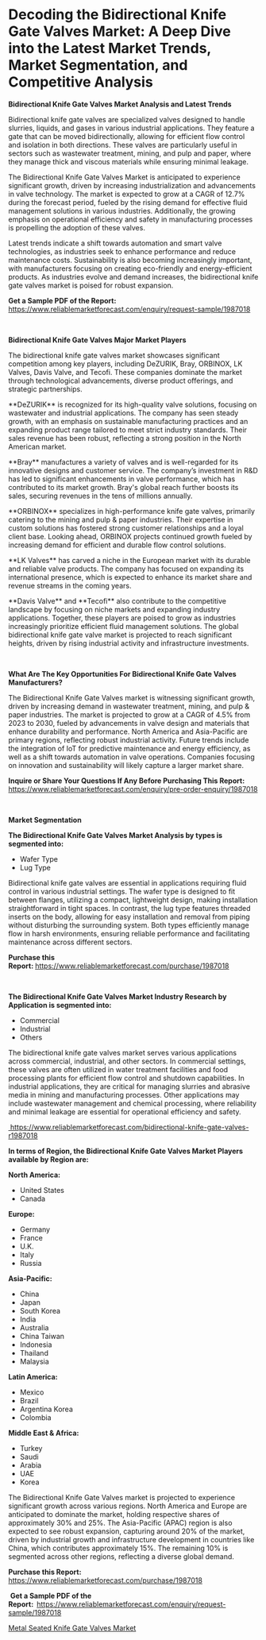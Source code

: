 <p><h1>Decoding the Bidirectional Knife Gate Valves Market: A Deep Dive into the Latest Market Trends, Market Segmentation, and Competitive Analysis</h1></p><p><strong>Bidirectional Knife Gate Valves Market Analysis and Latest Trends</strong></p>
<p><p>Bidirectional knife gate valves are specialized valves designed to handle slurries, liquids, and gases in various industrial applications. They feature a gate that can be moved bidirectionally, allowing for efficient flow control and isolation in both directions. These valves are particularly useful in sectors such as wastewater treatment, mining, and pulp and paper, where they manage thick and viscous materials while ensuring minimal leakage.</p><p>The Bidirectional Knife Gate Valves Market is anticipated to experience significant growth, driven by increasing industrialization and advancements in valve technology. The market is expected to grow at a CAGR of 12.7% during the forecast period, fueled by the rising demand for effective fluid management solutions in various industries. Additionally, the growing emphasis on operational efficiency and safety in manufacturing processes is propelling the adoption of these valves.</p><p>Latest trends indicate a shift towards automation and smart valve technologies, as industries seek to enhance performance and reduce maintenance costs. Sustainability is also becoming increasingly important, with manufacturers focusing on creating eco-friendly and energy-efficient products. As industries evolve and demand increases, the bidirectional knife gate valves market is poised for robust expansion.</p></p>
<p><strong>Get a Sample PDF of the Report:&nbsp;</strong> <a href="https://www.reliablemarketforecast.com/enquiry/request-sample/1987018?utm_campaign=1897&utm_medium=2&utm_source=Github&utm_content=ia&utm_term=02032025&utm_id=bidirectional-knife-gate-valves">https://www.reliablemarketforecast.com/enquiry/request-sample/1987018</a></p>
<p>&nbsp;</p>
<p><strong>Bidirectional Knife Gate Valves Major Market Players</strong></p>
<p><p>The bidirectional knife gate valves market showcases significant competition among key players, including DeZURIK, Bray, ORBINOX, LK Valves, Davis Valve, and Tecofi. These companies dominate the market through technological advancements, diverse product offerings, and strategic partnerships.</p><p>**DeZURIK** is recognized for its high-quality valve solutions, focusing on wastewater and industrial applications. The company has seen steady growth, with an emphasis on sustainable manufacturing practices and an expanding product range tailored to meet strict industry standards. Their sales revenue has been robust, reflecting a strong position in the North American market.</p><p>**Bray** manufactures a variety of valves and is well-regarded for its innovative designs and customer service. The company’s investment in R&D has led to significant enhancements in valve performance, which has contributed to its market growth. Bray's global reach further boosts its sales, securing revenues in the tens of millions annually.</p><p>**ORBINOX** specializes in high-performance knife gate valves, primarily catering to the mining and pulp & paper industries. Their expertise in custom solutions has fostered strong customer relationships and a loyal client base. Looking ahead, ORBINOX projects continued growth fueled by increasing demand for efficient and durable flow control solutions.</p><p>**LK Valves** has carved a niche in the European market with its durable and reliable valve products. The company has focused on expanding its international presence, which is expected to enhance its market share and revenue streams in the coming years.</p><p>**Davis Valve** and **Tecofi** also contribute to the competitive landscape by focusing on niche markets and expanding industry applications. Together, these players are poised to grow as industries increasingly prioritize efficient fluid management solutions. The global bidirectional knife gate valve market is projected to reach significant heights, driven by rising industrial activity and infrastructure investments.</p></p>
<p>&nbsp;</p>
<p><strong>What Are The Key Opportunities For Bidirectional Knife Gate Valves Manufacturers?</strong></p>
<p><p>The Bidirectional Knife Gate Valves market is witnessing significant growth, driven by increasing demand in wastewater treatment, mining, and pulp & paper industries. The market is projected to grow at a CAGR of 4.5% from 2023 to 2030, fueled by advancements in valve design and materials that enhance durability and performance. North America and Asia-Pacific are primary regions, reflecting robust industrial activity. Future trends include the integration of IoT for predictive maintenance and energy efficiency, as well as a shift towards automation in valve operations. Companies focusing on innovation and sustainability will likely capture a larger market share.</p></p>
<p><strong>Inquire or Share Your Questions If Any Before Purchasing This Report:</strong> <a href="https://www.reliablemarketforecast.com/enquiry/pre-order-enquiry/1987018?utm_campaign=1897&utm_medium=2&utm_source=Github&utm_content=ia&utm_term=02032025&utm_id=bidirectional-knife-gate-valves">https://www.reliablemarketforecast.com/enquiry/pre-order-enquiry/1987018</a></p>
<p>&nbsp;</p>
<p><strong>Market Segmentation</strong></p>
<p><strong>The Bidirectional Knife Gate Valves Market Analysis by types is segmented into:</strong></p>
<p><ul><li>Wafer Type</li><li>Lug Type</li></ul></p>
<p><p>Bidirectional knife gate valves are essential in applications requiring fluid control in various industrial settings. The wafer type is designed to fit between flanges, utilizing a compact, lightweight design, making installation straightforward in tight spaces. In contrast, the lug type features threaded inserts on the body, allowing for easy installation and removal from piping without disturbing the surrounding system. Both types efficiently manage flow in harsh environments, ensuring reliable performance and facilitating maintenance across different sectors.</p></p>
<p><strong>Purchase this Report:&nbsp;</strong><a href="https://www.reliablemarketforecast.com/purchase/1987018?utm_campaign=1897&utm_medium=2&utm_source=Github&utm_content=ia&utm_term=02032025&utm_id=bidirectional-knife-gate-valves">https://www.reliablemarketforecast.com/purchase/1987018</a></p>
<p>&nbsp;</p>
<p><strong>The Bidirectional Knife Gate Valves Market Industry Research by Application is segmented into:</strong></p>
<p><ul><li>Commercial</li><li>Industrial</li><li>Others</li></ul></p>
<p><p>The bidirectional knife gate valves market serves various applications across commercial, industrial, and other sectors. In commercial settings, these valves are often utilized in water treatment facilities and food processing plants for efficient flow control and shutdown capabilities. In industrial applications, they are critical for managing slurries and abrasive media in mining and manufacturing processes. Other applications may include wastewater management and chemical processing, where reliability and minimal leakage are essential for operational efficiency and safety.</p></p>
<p><a href="https://www.reliablemarketforecast.com/bidirectional-knife-gate-valves-r1987018?utm_campaign=1897&utm_medium=2&utm_source=Github&utm_content=ia&utm_term=02032025&utm_id=bidirectional-knife-gate-valves">&nbsp;https://www.reliablemarketforecast.com/bidirectional-knife-gate-valves-r1987018</a></p>
<p><strong>In terms of Region, the Bidirectional Knife Gate Valves Market Players available by Region are:</strong></p>
<p>
    <p> <strong> North America: </strong>
        <ul>
            <li>United States</li>
            <li>Canada</li>
        </ul>
        </p> 
    <p> <strong> Europe: </strong>
        <ul>
            <li>Germany</li>
            <li>France</li>
            <li>U.K.</li>
            <li>Italy</li>
            <li>Russia</li>
        </ul>
        </p> 
    <p> <strong> Asia-Pacific: </strong>
        <ul>
            <li>China</li>
            <li>Japan</li>
            <li>South Korea</li>
            <li>India</li>
            <li>Australia</li>
            <li>China Taiwan</li>
            <li>Indonesia</li>
            <li>Thailand</li>
            <li>Malaysia</li>
        </ul>
        </p> 
    <p> <strong> Latin America: </strong>
        <ul>
            <li>Mexico</li>
            <li>Brazil</li>
            <li>Argentina Korea</li>
            <li>Colombia</li>
        </ul>
        </p> 
    <p> <strong> Middle East & Africa: </strong>
        <ul>
            <li>Turkey</li>
            <li>Saudi</li>
            <li>Arabia</li>
            <li>UAE</li>
            <li>Korea</li>
        </ul>
    </p>
    </p>
<p><p>The Bidirectional Knife Gate Valves market is projected to experience significant growth across various regions. North America and Europe are anticipated to dominate the market, holding respective shares of approximately 30% and 25%. The Asia-Pacific (APAC) region is also expected to see robust expansion, capturing around 20% of the market, driven by industrial growth and infrastructure development in countries like China, which contributes approximately 15%. The remaining 10% is segmented across other regions, reflecting a diverse global demand.</p></p>
<p><strong>Purchase this Report: </strong><a href="https://www.reliablemarketforecast.com/purchase/1987018?utm_campaign=1897&utm_medium=2&utm_source=Github&utm_content=ia&utm_term=02032025&utm_id=bidirectional-knife-gate-valves">https://www.reliablemarketforecast.com/purchase/1987018</a></p>
<p>&nbsp;<strong>Get a Sample PDF of the Report:&nbsp;&nbsp;</strong><a href="https://www.reliablemarketforecast.com/enquiry/request-sample/1987018?utm_campaign=1897&utm_medium=2&utm_source=Github&utm_content=ia&utm_term=02032025&utm_id=bidirectional-knife-gate-valves">https://www.reliablemarketforecast.com/enquiry/request-sample/1987018</a></p>
<p><strong></strong></p>
<p><p><a href="https://github.com/ChiragRP21/Market-Research-Report-List-7/blob/main/metal-seated-knife-gate-valves-market.md?utm_campaign=1897&utm_medium=2&utm_source=Github&utm_content=ia&utm_term=02032025&utm_id=bidirectional-knife-gate-valves">Metal Seated Knife Gate Valves Market</a></p></p>